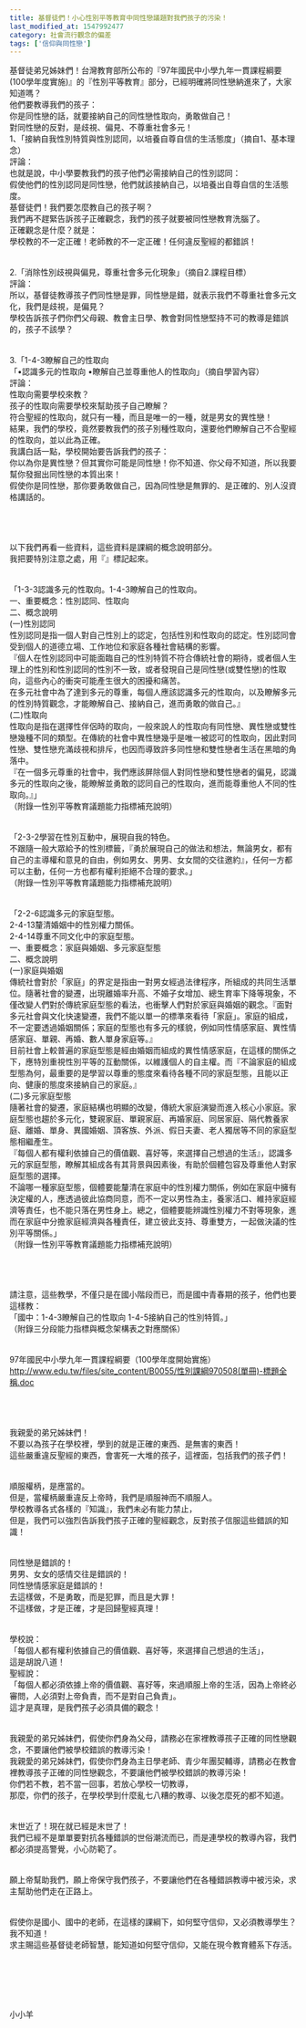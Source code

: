 ```yaml
---
title: 基督徒們！小心性別平等教育中同性戀議題對我們孩子的污染！
last_modified_at: 1547992477
category: 社會流行觀念的偏差
tags: ['信仰與同性戀']
---
```


基督徒弟兄姊妹們！台灣教育部所公布的『97年國民中小學九年一貫課程綱要(100學年度實施)』的『性別平等教育』部分，已經明確將同性戀納進來了，大家知道嗎？<br>他們要教導我們的孩子：<br>你是同性戀的話，就要接納自己的同性戀性取向，勇敢做自己！<br>對同性戀的反對，是歧視、偏見、不尊重社會多元！<br><!--more-->1、「接納自我性別特質與性別認同，以培養自尊自信的生活態度」（摘自1、基本理念）<br>評論：<br>也就是說，中小學要教我們的孩子他們必需接納自己的性別認同：<br>假使他們的性別認同是同性戀，他們就該接納自己，以培養出自尊自信的生活態度。<br>基督徒們！我們要怎麼教自己的孩子啊？<br>我們再不趕緊告訴孩子正確觀念，我們的孩子就要被同性戀教育洗腦了。<br>正確觀念是什麼？就是：<br>學校教的不一定正確！老師教的不一定正確！任何違反聖經的都錯誤！<br><br><br>2.「消除性別歧視與偏見，尊重社會多元化現象」（摘自2.課程目標）<br>評論：<br>所以，基督徒教導孩子們同性戀是罪，同性戀是錯，就表示我們不尊重社會多元文化，我們是歧視，是偏見？<br>學校告訴孩子們你們父母親、教會主日學、教會對同性戀堅持不可的教導是錯誤的，孩子不該學？<br><br><br>3.「1-4-3瞭解自己的性取向<br>「•認識多元的性取向         •瞭解自己並尊重他人的性取向」（摘自學習內容）<br>評論：<br>性取向需要學校來教？<br>孩子的性取向需要學校來幫助孩子自己瞭解？<br>符合聖經的性取向，就只有一種，而且是唯一的一種，就是男女的異性戀！<br>結果，我們的學校，竟然要教我們的孩子別種性取向，還要他們瞭解自己不合聖經的性取向，並以此為正確。<br>我講白話一點，學校開始要告訴我們的孩子：<br>你以為你是異性戀？但其實你可能是同性戀！你不知道、你父母不知道，所以我要幫你發掘出同性戀的本質出來！<br>假使你是同性戀，那你要勇敢做自己，因為同性戀是無罪的、是正確的、別人沒資格講話的。<br><br><br><br><br>以下我們再看一些資料，這些資料是課綱的概念說明部分。<br>我把要特別注意之處，用『』標記起來。<br><br><br>「1-3-3認識多元的性取向。1-4-3瞭解自己的性取向。<br>一、重要概念：性別認同、性取向<br>二、概念說明<br>(一)性別認同<br>性別認同是指一個人對自己性別上的認定，包括性別和性取向的認定。性別認同會受到個人的道德立場、工作地位和家庭各種社會結構的影響。<br>『個人在性別認同中可能面臨自己的性別特質不符合傳統社會的期待，或者個人生理上的性別和性別認同的性別不一致，或者發現自己是同性戀(或雙性戀)的性取向，這些內心的衝突可能產生很大的困擾和痛苦。<br>在多元社會中為了達到多元的尊重，每個人應該認識多元的性取向，以及瞭解多元的性別特質觀念，才能瞭解自己、接納自己，進而勇敢的做自己。』<br>(二)性取向<br>性取向是指在選擇性伴侶時的取向，一般來說人的性取向有同性戀、異性戀或雙性戀幾種不同的類型。在傳統的社會中異性戀幾乎是唯一被認可的性取向，因此對同性戀、雙性戀充滿歧視和排斥，也因而導致許多同性戀和雙性戀者生活在黑暗的角落中。<br>『在一個多元尊重的社會中，我們應該屏除個人對同性戀和雙性戀者的偏見，認識多元的性取向之後，能瞭解並勇敢的認同自己的性取向，進而能尊重他人不同的性取向。』」<br>（附錄一性別平等教育議題能力指標補充說明）<br><br><br>「2-3-2學習在性別互動中，展現自我的特色。<br>不跟隨一般大眾給予的性別標籤，『勇於展現自己的做法和想法，無論男女，都有自己的主導權和意見的自由，例如男女、男男、女女間的交往邀約』，任何一方都可以主動，任何一方也都有權利拒絕不合理的要求。」<br>（附錄一性別平等教育議題能力指標補充說明）<br><br><br>「2-2-6認識多元的家庭型態。<br>2-4-13釐清婚姻中的性別權力關係。<br>2-4-14尊重不同文化中的家庭型態。<br>一、重要概念：家庭與婚姻、多元家庭型態<br>二、概念說明<br>(一)家庭與婚姻<br>傳統社會對於「家庭」的界定是指由一對男女經過法律程序，所組成的共同生活單位。隨著社會的變遷，出現離婚率升高、不婚子女增加、總生育率下降等現象，不僅改變人們對於傳統家庭型態的看法，也衝擊人們對於家庭與婚姻的觀念。『面對多元社會與文化快速變遷，我們不能以單一的標準來看待「家庭」。家庭的組成，不一定要透過婚姻關係；家庭的型態也有多元的樣貌，例如同性情感家庭、異性情感家庭、單親、再婚、數人單身家庭等。』<br>目前社會上較普遍的家庭型態是經由婚姻而組成的異性情感家庭，在這樣的關係之下，應特別重視性別平等的互動關係，以維護個人的自主權。而『不論家庭的組成型態為何，最重要的是學習以尊重的態度來看待各種不同的家庭型態，且能以正向、健康的態度來接納自己的家庭。』<br>(二)多元家庭型態<br>隨著社會的變遷，家庭結構也明顯的改變，傳統大家庭演變而進入核心小家庭。家庭型態也趨於多元化，雙親家庭、單親家庭、再婚家庭、同居家庭、隔代教養家庭、離婚、單身、異國婚姻、頂客族、外派、假日夫妻、老人獨居等不同的家庭型態相繼產生。<br>『每個人都有權利依據自己的價值觀、喜好等，來選擇自己想過的生活』，認識多元的家庭型態，瞭解其組成各有其背景與因素後，有助於個體包容及尊重他人對家庭型態的選擇。<br>不論哪一種家庭型態，個體要能釐清在家庭中的性別權力關係，例如在家庭中擁有決定權的人，應透過彼此協商同意，而不一定以男性為主，養家活口、維持家庭經濟等責任，也不能只落在男性身上。總之，個體要能辨識性別權力不對等現象，進而在家庭中分擔家庭經濟與各種責任，建立彼此支持、尊重雙方，一起做決議的性別平等關係。」<br>（附錄一性別平等教育議題能力指標補充說明）<br><br><br><br><br>請注意，這些教學，不僅只是在國小階段而已，而是國中青春期的孩子，他們也要這樣教：<br>「國中：1-4-3瞭解自己的性取向 1-4-5接納自己的性別特質。」<br>（附錄三分段能力指標與概念架構表之對應關係）<br><br><br>97年國民中小學九年一貫課程綱要（100學年度開始實施）<br>http://www.edu.tw/files/site_content/B0055/性別課綱970508(單冊)-標題全稱.doc<br><br><br><br><br>我親愛的弟兄姊妹們！<br>不要以為孩子在學校裡，學到的就是正確的東西、是無害的東西！<br>這些嚴重違反聖經的東西，會害死一大堆的孩子，這裡面，包括我們的孩子們！<br><br><br>順服權柄，是應當的。<br>但是，當權柄嚴重違反上帝時，我們是順服神而不順服人。<br>學校教導各式各樣的『知識』，我們未必有能力禁止，<br>但是，我們可以強烈告訴我們孩子正確的聖經觀念，反對孩子信服這些錯誤的知識！<br><br><br>同性戀是錯誤的！<br>男男、女女的感情交往是錯誤的！<br>同性戀情感家庭是錯誤的！<br>去這樣做，不是勇敢，而是犯罪，而且是大罪！<br>不這樣做，才是正確，才是回歸聖經真理！<br><br><br>學校說：<br>「每個人都有權利依據自己的價值觀、喜好等，來選擇自己想過的生活」，<br>這是胡說八道！<br>聖經說：<br>「每個人都必須依據上帝的價值觀、喜好等，來過順服上帝的生活，因為上帝終必審問，人必須對上帝負責，而不是對自己負責」。<br>這才是真理，是我們孩子必須具備的觀念！<br><br><br>我親愛的弟兄姊妹們，假使你們身為父母，請務必在家裡教導孩子正確的同性戀觀念，不要讓他們被學校錯誤的教導污染！<br>我親愛的弟兄姊妹們，假使你們身為主日學老師、青少年團契輔導，請務必在教會裡教導孩子正確的同性戀觀念，不要讓他們被學校錯誤的教導污染！<br>你們若不教，若不當一回事，若放心學校一切教導，<br>那麼，你們的孩子，在學校學到什麼亂七八糟的教導、以後怎麼死的都不知道。<br><br><br>末世近了！現在就已經是末世了！<br>我們已經不是單單要對抗各種錯誤的世俗潮流而已，而是連學校的教導內容，我們都必須提高警覺，小心防範了。<br><br><br>願上帝幫助我們，願上帝保守我們孩子，不要讓他們在各種錯誤教導中被污染，求主幫助他們走在正路上。<br><br><br>假使你是國小、國中的老師，在這樣的課綱下，如何堅守信仰，又必須教導學生？<br>我不知道！<br>求主賜這些基督徒老師智慧，能知道如何堅守信仰，又能在現今教育體系下存活。<br><br><br><br><br><br><br>小小羊


